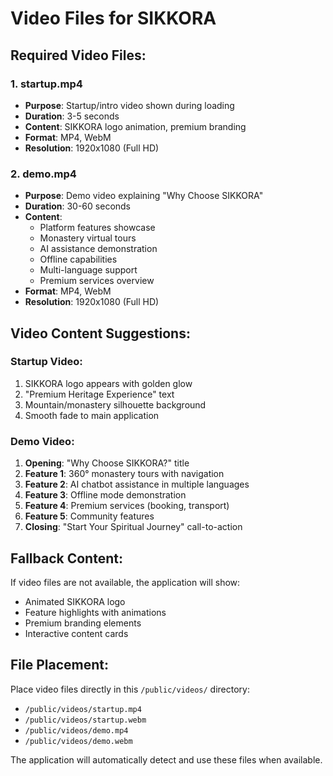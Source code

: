 # Video Files for SIKKORA

## Required Video Files:

### 1. startup.mp4
- **Purpose**: Startup/intro video shown during loading
- **Duration**: 3-5 seconds
- **Content**: SIKKORA logo animation, premium branding
- **Format**: MP4, WebM
- **Resolution**: 1920x1080 (Full HD)

### 2. demo.mp4
- **Purpose**: Demo video explaining "Why Choose SIKKORA"
- **Duration**: 30-60 seconds
- **Content**: 
  - Platform features showcase
  - Monastery virtual tours
  - AI assistance demonstration
  - Offline capabilities
  - Multi-language support
  - Premium services overview
- **Format**: MP4, WebM
- **Resolution**: 1920x1080 (Full HD)

## Video Content Suggestions:

### Startup Video:
1. SIKKORA logo appears with golden glow
2. "Premium Heritage Experience" text
3. Mountain/monastery silhouette background
4. Smooth fade to main application

### Demo Video:
1. **Opening**: "Why Choose SIKKORA?" title
2. **Feature 1**: 360° monastery tours with navigation
3. **Feature 2**: AI chatbot assistance in multiple languages
4. **Feature 3**: Offline mode demonstration
5. **Feature 4**: Premium services (booking, transport)
6. **Feature 5**: Community features
7. **Closing**: "Start Your Spiritual Journey" call-to-action

## Fallback Content:
If video files are not available, the application will show:
- Animated SIKKORA logo
- Feature highlights with animations
- Premium branding elements
- Interactive content cards

## File Placement:
Place video files directly in this `/public/videos/` directory:
- `/public/videos/startup.mp4`
- `/public/videos/startup.webm`
- `/public/videos/demo.mp4`
- `/public/videos/demo.webm`

The application will automatically detect and use these files when available.